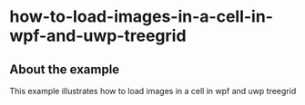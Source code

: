 # how-to-load-images-in-a-cell-in-wpf-and-uwp-treegrid

## About the example

This example illustrates how to load images in a cell in wpf and uwp treegrid
